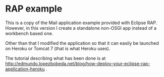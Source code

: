 RAP example
===========

This is a copy of the Mail application example provided with Eclipse RAP. However, in this version I
create a standalone non-OSGI app instead of a workbench based one.

Other than that I modified the application so that it can easily be launched on Heroku or Tomcat 7 (that is what Heroku
uses).

The tutorial describing what has been done is at http://edmundo.lopezbobeda.net/blog/how-deploy-your-eclipse-rap-application-heroku .
